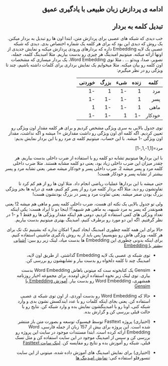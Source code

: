 <div dir="rtl" align='right'>

## ادامه ی پردازش زبان طبیعی با یادگیری عمیق

## تبدیل کلمه به بردار
خب دیدی که شبکه های عصبی برای پردازش متن، ابتدا اون ها رو تبدیل به بردار میکنن.  یک روش که دیدی این بود که برای هر کلمه یک شماره اختصاص بدی. دیدی که شبکه عصبی یک لایه Embedding داره که بردارهای ورودی پردازش میکنه و نمایش جدیدی از اونها ارائه میکنه. میتونیم امبدینگ هر چیزی رو بدست بیاریم. مثلا امبدینگ کلمه، جمله، تصویر، صدا، ویدئو ... . مثلا توی Word Embedding، یک بردار میسازی که مشخصات اون کلمه رو بیان میکنه. مثلا میخوایم یک نمایش برداری برای کلمات داشته باشیم، چند تا ویژگی رو در نظر میگیرم:

|کلمه|زنده|شیء|بزرگ|خوردنی|
|-------|----|---|-----|----|
|مرد|1|-1|1|-1|
|پسر|1|-1|-1|-1|
|ماهی|1|-1|-1|1|
|خودکار|-1|1|-1|-1|


توی جدول بالایی یه سری ویژگی مشخص کردیم و برای هر کلمه مقدار اون ویژگی رو تعیین کردیم. اگه کلمه ای اون ویژگی رو داشت مقدارش +1 میشه و اگه نداشت، مقدار اون ویژگی -1 میشه. با این حساب، میتونیم کلمه ی مرد رو با این بردار نمایش بدیم:

مرد=[1,1-,1,-1]

با این بردارها میتونیم تشابه دو کلمه رو با استفاده از ضرب داخلی بدست بیاریم. هر چقدر میزان این ضرب داخلی زیاد بود، یعنی دو کلمه مشابه هستند. مثلا ضرب داخلی کلمه مرد و پسر میشه 2. ضرب داخلی پسر و خودکار میشه صفر. یعنی تشابه مرد و پسر بیشتر از تشابه پسر و خودکار هست!

حتی میشه با این بردارها عملیات ریاضی انجام داد. مثلا اون ها رو از هم کم کرد تا تفاوتشون رو دید. مثلا اگه بردار کلمه مرد رو از پسر کم کنیم، همه ی درایه ها بجز ویژگی بزرگ بودن صفر میشه. یعنی تفاوت مرد و پسر در بزرگ بودنشون هست!

ولی تو جدول بالایی یک نکته ای هست، ضرب داخلی کلمه پسر و ماهی هم میشه 2! یعنی همونقدر که پسر به مرد شبیهه، به ماهی هم شبیهه؟! اینجا دو تا ایراد هست: یکی اینکه تعداد ویژگی های کمی استفاده کردیم، دومی هم اینکه مقدار ویژگی ها رو فقط 1 و -1 در نظر گرفتیم. اگه این دو مورد رو برطرف کنیم، امبدینگ بهتری میتونیم بدست بیاریم.

حالا برای این همه کلمه چطوری امبدینگ ایجاد کنیم؟ امکان نداره که بشینیم تک تک برای هر کلمه، ویژگی هاش رو بنویسیم! پس باید از یه روش یادگیری ماشینی استفاده کنیم. برای اینکه بدونی چطوری این Embedding ها بدست میاد، لینک زیر رو ببین:
[آشنایی بیشتر با Embedding](https://machinelearningmastery.com/what-are-word-embeddings/)

* توی شبکه ی عصبی یک لایه Embedding گذاشتی. از طریق اون لایه، امبدینگ چند تا کلمه دلخواه رو بدست بیار و تشابهشون رو بررسی کن.
* Gensim یک کتابخونه ست که میتونی باهاش Word Embedding بدست بیاری. توی لینک زیر نحوه استفاده ازش اومده. برای مجموعه اخبار روزنامه همشهری، Word Embedding  رو بدست بیار. [آموزش Embedding  با Gensim](https://radimrehurek.com/gensim/models/word2vec.html)
* حالا که Word Embedding رو بدست آوردی، از اون توی شبکه ی عصبی استفاده کن. یعنی بجای اینکه کلمات رو با عدد ایندکسش نشون بدی و وارد شبکه کنی، اونا رو با امبدینگشون نمایش بده و وارد شبکه کن. نتایج رو با حالت قبلی بررسی کن و گزارش بده.
* (اختیاری) پروژه Fasttext توسط فیسبوک توسعه و بصورت متن باز منتشر شده است. این پروژه برای بیش از 157 زبان از جمله فارسی، Word Embedding ارائه کرده است. ابتدا مستندات موجود در سایت این پروژه رو بررسی کن و سپس از امبدینگ موجود در این سایت استفاده کن و مثل تسک قبلی، شبکه رو آموزش بده و نتایج رو مقایسه کن.
[لینک سایت Fasttext](https://fasttext.cc/)

* (اختیاری) برای نمایش امبدینگ های آموزش داده شده، میتونی از این سایت تنسورفلو استفاده کنی:
  [نمایش امبدینگ ها](https://projector.tensorflow.org/)

